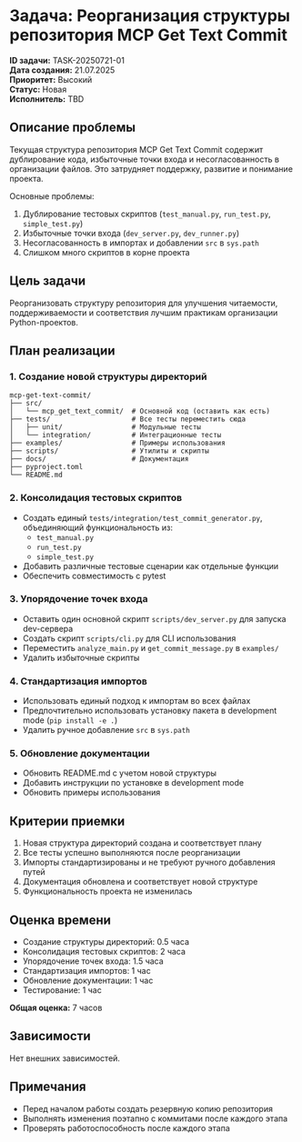# Задача: Реорганизация структуры репозитория MCP Get Text Commit

**ID задачи:** TASK-20250721-01  
**Дата создания:** 21.07.2025  
**Приоритет:** Высокий  
**Статус:** Новая  
**Исполнитель:** TBD

## Описание проблемы

Текущая структура репозитория MCP Get Text Commit содержит дублирование кода, избыточные точки входа и несогласованность в организации файлов. Это затрудняет поддержку, развитие и понимание проекта.

Основные проблемы:

1. Дублирование тестовых скриптов (`test_manual.py`, `run_test.py`, `simple_test.py`)
2. Избыточные точки входа (`dev_server.py`, `dev_runner.py`)
3. Несогласованность в импортах и добавлении `src` в `sys.path`
4. Слишком много скриптов в корне проекта

## Цель задачи

Реорганизовать структуру репозитория для улучшения читаемости, поддерживаемости и соответствия лучшим практикам организации Python-проектов.

## План реализации

### 1. Создание новой структуры директорий

```
mcp-get-text-commit/
├── src/
│   └── mcp_get_text_commit/  # Основной код (оставить как есть)
├── tests/                    # Все тесты переместить сюда
│   ├── unit/                 # Модульные тесты
│   └── integration/          # Интеграционные тесты
├── examples/                 # Примеры использования
├── scripts/                  # Утилиты и скрипты
├── docs/                     # Документация
├── pyproject.toml
└── README.md
```

### 2. Консолидация тестовых скриптов

- Создать единый `tests/integration/test_commit_generator.py`, объединяющий функциональность из:
  - `test_manual.py`
  - `run_test.py`
  - `simple_test.py`
- Добавить различные тестовые сценарии как отдельные функции
- Обеспечить совместимость с pytest

### 3. Упорядочение точек входа

- Оставить один основной скрипт `scripts/dev_server.py` для запуска dev-сервера
- Создать скрипт `scripts/cli.py` для CLI использования
- Переместить `analyze_main.py` и `get_commit_message.py` в `examples/`
- Удалить избыточные скрипты

### 4. Стандартизация импортов

- Использовать единый подход к импортам во всех файлах
- Предпочтительно использовать установку пакета в development mode (`pip install -e .`)
- Удалить ручное добавление `src` в `sys.path`

### 5. Обновление документации

- Обновить README.md с учетом новой структуры
- Добавить инструкции по установке в development mode
- Обновить примеры использования

## Критерии приемки

1. Новая структура директорий создана и соответствует плану
2. Все тесты успешно выполняются после реорганизации
3. Импорты стандартизированы и не требуют ручного добавления путей
4. Документация обновлена и соответствует новой структуре
5. Функциональность проекта не изменилась

## Оценка времени

- Создание структуры директорий: 0.5 часа
- Консолидация тестовых скриптов: 2 часа
- Упорядочение точек входа: 1.5 часа
- Стандартизация импортов: 1 час
- Обновление документации: 1 час
- Тестирование: 1 час

**Общая оценка:** 7 часов

## Зависимости

Нет внешних зависимостей.

## Примечания

- Перед началом работы создать резервную копию репозитория
- Выполнять изменения поэтапно с коммитами после каждого этапа
- Проверять работоспособность после каждого этапа
